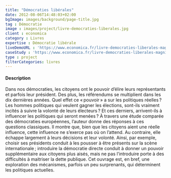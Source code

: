 ```yaml
---
title: "Démocraties libérales"
date: 2012-08-06T14:48:03+02:00
bgImage: images/background/page-title.jpg
tag : Démocratie
image : images/project/livre-democraties-liberales.jpg
client : economica
category : Livres
expertise : Démocratie libérale
liveDemoURL : 'https://www.economica.fr/livre-democraties-liberales-magni-berton-raul,fr,4,9782717864700.cfm'
caseStudy : 'https://www.economica.fr/livre-democraties-liberales-magni-berton-raul,fr,4,9782717864700.cfm'
type : project
filterCategories: livres
---
```


#### Description
Dans nos démocraties, les citoyens ont le pouvoir d’élire leurs représentants et parfois leur président. Des plus, les référendums se multiplient dans les dix dernières années. Quel effet ce « pouvoir » a sur les politiques réelles ? Les hommes politiques qui veulent gagner les élections, sont-ils vraiment incités à suivre la volonté de leurs électeurs ? Et ces derniers, arrivent-ils à influencer les politiques qui seront menées ? À travers une étude comparée des démocraties européennes, l’auteur donne des réponses à ces questions classiques. Il montre que, bien que les citoyens aient une réelle influence, cette influence ne s’exerce pas où on l’attend. Au contraire, elle échappe largement à leurs décisions et leur volonté. Ainsi, par exemple, choisir ses présidents conduit à les pousser à être présents sur la scène internationale ; introduire la démocratie directe conduit à donner un pouvoir supplémentaire aux citoyens plus aisés, mais ne pas l’introduire porte à des difficultés à maitriser la dette publique. Cet ouvrage est, en bref, une exploration des mécanismes, parfois un peu surprenants, qui déterminent les politiques actuelles. 
